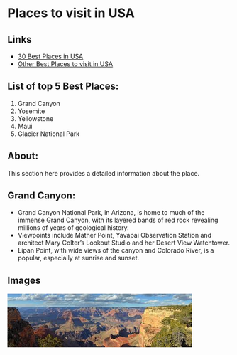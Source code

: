 # Places to visit in USA

## Links
- [30 Best Places in USA](https://travel.usnews.com/rankings/best-usa-vacations/ "Click here to visit the web page")
- [Other Best Places to visit in USA](https://www.bestproducts.com/fun-things-to-do/g2483/best-places-to-experience-and-visit-in-the-usa/ "Click here for more places")

## List of top 5 Best Places:
1. Grand Canyon
1. Yosemite
1. Yellowstone
1. Maui
1. Glacier National Park

## About:
This section here provides a detailed information about the place.
## Grand Canyon:
- Grand Canyon National Park, in Arizona, is home to much of the immense Grand Canyon, with its layered bands of red rock revealing    millions of years of geological history.
- Viewpoints include Mather Point, Yavapai Observation Station and architect Mary Colter’s Lookout Studio and her Desert View Watchtower.
- Lipan Point, with wide views of the canyon and Colorado River, is a popular, especially at sunrise and sunset.

## Images
![Grand Canyon](https://github.com/Manisha-Mengani/places-to-visit-in-usa/blob/master/GrandCanyon.jpg)
